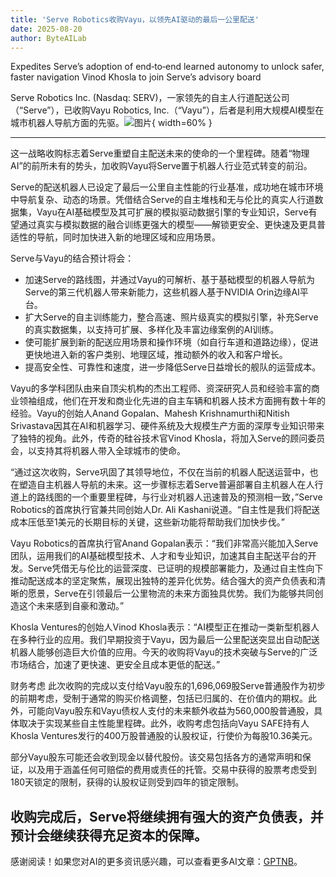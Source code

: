 ```yaml
---
title: 'Serve Robotics收购Vayu，以领先AI驱动的最后一公里配送'
date: 2025-08-20
author: ByteAILab
---
```


Expedites Serve’s adoption of end‑to‑end learned autonomy to unlock safer, faster navigation
Vinod Khosla to join Serve’s advisory board

Serve Robotics Inc. (Nasdaq: SERV)，一家领先的自主人行道配送公司（“Serve”），已收购Vayu Robotics, Inc.（“Vayu”），后者是利用大规模AI模型在城市机器人导航方面的先驱。![图片](https://ai-techpark.com/wp-content/uploads/Serve-Rob.jpg){ width=60% }

---
这一战略收购标志着Serve重塑自主配送未来的使命的一个里程碑。随着“物理AI”的前所未有的势头，加收购Vayu将Serve置于机器人行业范式转变的前沿。

Serve的配送机器人已设定了最后一公里自主性能的行业基准，成功地在城市环境中导航复杂、动态的场景。凭借结合Serve的自主堆栈和无与伦比的真实人行道数据集，Vayu在AI基础模型及其可扩展的模拟驱动数据引擎的专业知识，Serve有望通过真实与模拟数据的融合训练更强大的模型——解锁更安全、更快速及更具普适性的导航，同时加快进入新的地理区域和应用场景。

Serve与Vayu的结合预计将会：

- 加速Serve的路线图，并通过Vayu的可解析、基于基础模型的机器人导航为Serve的第三代机器人带来新能力，这些机器人基于NVIDIA Orin边缘AI平台。
- 扩大Serve的自主训练能力，整合高速、照片级真实的模拟引擎，补充Serve的真实数据集，以支持可扩展、多样化及丰富边缘案例的AI训练。
- 使可能扩展到新的配送应用场景和操作环境（如自行车道和道路边缘），促进更快地进入新的客户类别、地理区域，推动额外的收入和客户增长。
- 提高安全性、可靠性和速度，进一步降低Serve日益增长的舰队的运营成本。

Vayu的多学科团队由来自顶尖机构的杰出工程师、资深研究人员和经验丰富的商业领袖组成，他们在开发和商业化先进的自主车辆和机器人技术方面拥有数十年的经验。Vayu的创始人Anand Gopalan、Mahesh Krishnamurthi和Nitish Srivastava因其在AI和机器学习、硬件系统及大规模生产方面的深厚专业知识带来了独特的视角。此外，传奇的硅谷技术官Vinod Khosla，将加入Serve的顾问委员会，以支持其将机器人带入全球城市的使命。

“通过这次收购，Serve巩固了其领导地位，不仅在当前的机器人配送运营中，也在塑造自主机器人导航的未来。这一步骤标志着Serve普遍部署自主机器人在人行道上的路线图的一个重要里程碑，与行业对机器人迅速普及的预测相一致，”Serve Robotics的首席执行官兼共同创始人Dr. Ali Kashani说道。“自主性是我们将配送成本压低至1美元的长期目标的关键，这些新功能将帮助我们加快步伐。”

Vayu Robotics的首席执行官Anand Gopalan表示：“我们非常高兴能加入Serve团队，运用我们的AI基础模型技术、人才和专业知识，加速其自主配送平台的开发。Serve凭借无与伦比的运营深度、已证明的规模部署能力，及通过自主性向下推动配送成本的坚定聚焦，展现出独特的差异化优势。结合强大的资产负债表和清晰的愿景，Serve在引领最后一公里物流的未来方面独具优势。我们为能够共同创造这个未来感到自豪和激动。”

Khosla Ventures的创始人Vinod Khosla表示：“AI模型正在推动一类新型机器人在多种行业的应用。我们早期投资于Vayu，因为最后一公里配送突显出自动配送机器人能够创造巨大价值的应用。今天的收购将Vayu的技术突破与Serve的广泛市场结合，加速了更快速、更安全且成本更低的配送。”

财务考虑
此次收购的完成以支付给Vayu股东的1,696,069股Serve普通股作为初步的前期考虑，受制于通常的购买价格调整，包括已归属的、在价值内的期权。此外，可能向Vayu股东和Vayu债权人支付的未来额外收益为560,000股普通股，具体取决于实现某些自主性能里程碑。此外，收购考虑包括向Vayu SAFE持有人Khosla Ventures发行的400万股普通股的认股权证，行使价为每股10.36美元。

部分Vayu股东可能还会收到现金以替代股份。该交易包括各方的通常声明和保证，以及用于涵盖任何可赔偿的费用或责任的托管。交易中获得的股票考虑受到180天锁定的限制，获得的认股权证则受到四年的锁定限制。

收购完成后，Serve将继续拥有强大的资产负债表，并预计会继续获得充足资本的保障。
---
感谢阅读！如果您对AI的更多资讯感兴趣，可以查看更多AI文章：[GPTNB](https://gptnb.com)。